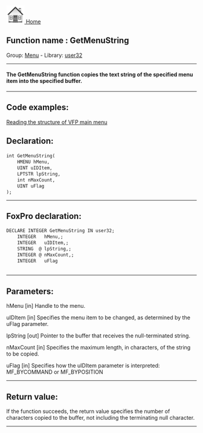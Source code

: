 [<img src="../../images/home.png"> Home ](https://github.com/VFPX/Win32API)  

## Function name : GetMenuString
Group: [Menu](../../functions_group.md#Menu)  -  Library: [user32](../../libraries.md#user32)  
***  


#### The GetMenuString function copies the text string of the specified menu item into the specified buffer.

***  


## Code examples:
[Reading the structure of VFP main menu](../../samples/sample_337.md)  

## Declaration:
```foxpro  
int GetMenuString(
	HMENU hMenu,
	UINT uIDItem,
	LPTSTR lpString,
	int nMaxCount,
	UINT uFlag
);  
```  
***  


## FoxPro declaration:
```foxpro  
DECLARE INTEGER GetMenuString IN user32;
	INTEGER   hMenu,;
	INTEGER   uIDItem,;
	STRING  @ lpString,;
	INTEGER @ nMaxCount,;
	INTEGER   uFlag
  
```  
***  


## Parameters:
hMenu
[in] Handle to the menu. 

uIDItem
[in] Specifies the menu item to be changed, as determined by the uFlag parameter. 

lpString
[out] Pointer to the buffer that receives the null-terminated string.

nMaxCount
[in] Specifies the maximum length, in characters, of the string to be copied. 

uFlag
[in] Specifies how the uIDItem parameter is interpreted: MF_BYCOMMAND or MF_BYPOSITION  
***  


## Return value:
If the function succeeds, the return value specifies the number of characters copied to the buffer, not including the terminating null character.  
***  


